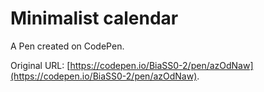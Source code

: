 # Minimalist calendar

A Pen created on CodePen.

Original URL: [https://codepen.io/BiaSS0-2/pen/azOdNaw](https://codepen.io/BiaSS0-2/pen/azOdNaw).

